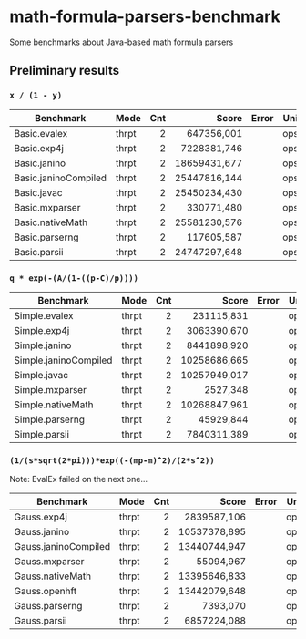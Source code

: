# math-formula-parsers-benchmark

Some benchmarks about Java-based math formula parsers

## Preliminary results

### `x / (1 - y)`

| Benchmark              |  Mode  | Cnt  |        Score   | Error  | Units |
| ---------------------- | ------ | ----:| --------------:| ------ | ----- |
| Basic.evalex           | thrpt  |   2  |   647356,001   |        | ops/s |
| Basic.exp4j            | thrpt  |   2  |  7228381,746   |        | ops/s |
| Basic.janino           | thrpt  |   2  | 18659431,677   |        | ops/s |
| Basic.janinoCompiled   | thrpt  |   2  | 25447816,144   |        | ops/s |
| Basic.javac            | thrpt  |   2  | 25450234,430   |        | ops/s |
| Basic.mxparser         | thrpt  |   2  |   330771,480   |        | ops/s |
| Basic.nativeMath       | thrpt  |   2  | 25581230,576   |        | ops/s |
| Basic.parserng         | thrpt  |   2  |   117605,587   |        | ops/s |
| Basic.parsii           | thrpt  |   2  | 24747297,648   |        | ops/s |

### `q * exp(-(A/(1-((p-C)/p))))`

| Benchmark              |  Mode  | Cnt  |        Score   | Error  | Units |
| ---------------------- | ------ | ----:| --------------:| ------ | ----- |
| Simple.evalex          | thrpt  |   2  |   231115,831   |        | ops/s |
| Simple.exp4j           | thrpt  |   2  |  3063390,670   |        | ops/s |
| Simple.janino          | thrpt  |   2  |  8441898,920   |        | ops/s |
| Simple.janinoCompiled  | thrpt  |   2  | 10258686,665   |        | ops/s |
| Simple.javac           | thrpt  |   2  | 10257949,017   |        | ops/s |
| Simple.mxparser        | thrpt  |   2  |     2527,348   |        | ops/s |
| Simple.nativeMath      | thrpt  |   2  | 10268847,961   |        | ops/s |
| Simple.parserng        | thrpt  |   2  |    45929,844   |        | ops/s |
| Simple.parsii          | thrpt  |   2  |  7840311,389   |        | ops/s |

### `(1/(s*sqrt(2*pi)))*exp((-(mp-m)^2)/(2*s^2))`

Note: EvalEx failed on the next one…

| Benchmark              |  Mode  | Cnt  |        Score   | Error  | Units |
| ---------------------- | ------ | ----:| --------------:| ------ | ----- |
| Gauss.exp4j            | thrpt  |   2  |  2839587,106   |        | ops/s |
| Gauss.janino           | thrpt  |   2  | 10537378,895   |        | ops/s |
| Gauss.janinoCompiled   | thrpt  |   2  | 13440744,947   |        | ops/s |
| Gauss.mxparser         | thrpt  |   2  |    55094,967   |        | ops/s |
| Gauss.nativeMath       | thrpt  |   2  | 13395646,833   |        | ops/s |
| Gauss.openhft          | thrpt  |   2  | 13442079,648   |        | ops/s |
| Gauss.parserng         | thrpt  |   2  |     7393,070   |        | ops/s |
| Gauss.parsii           | thrpt  |   2  |  6857224,088   |        | ops/s |
